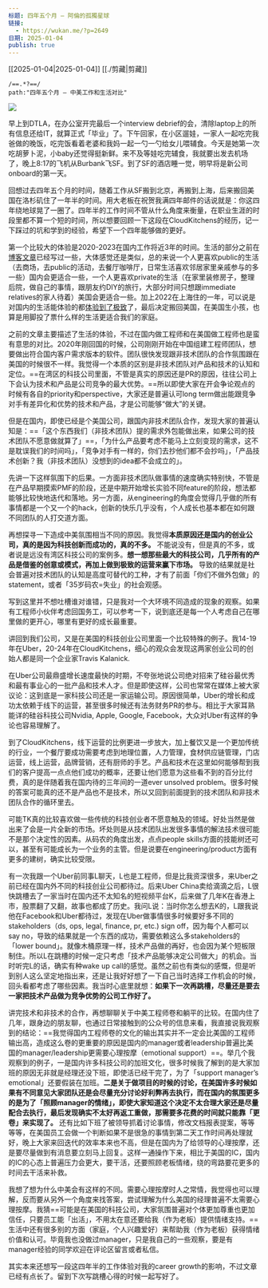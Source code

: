 ```yaml
---
标题: 四年五个月 – 阿倫的孤獨星球
链接:
  - https://wukan.me/?p=2649
日期: 2025-01-04
publish: true
---
```

[[2025-01-04|2025-01-04]] [[./剪藏|剪藏]]  
  
```query  
/==.*?==/   
path:"四年五个月 – 中美工作和生活对比"  
```  
  
![](https://wukan.me/wp-content/uploads/2024/12/DALL%C2%B7E-2024-12-10-23.19.16-A-highly-minimalistic-and-abstract-illustration-symbolizing-the-contrast-between-two-work-cultures-formatted-in-a-16_9-aspect-ratio.-The-image-featur-1024x585.webp)  
  
早上到DTLA，在办公室开完最后一个interview debrief的会，清除laptop上的所有信息还给IT，就算正式「毕业」了。下午回家，在小区遛娃，一家人一起吃完我爸做的晚饭，吃完饭看着老婆和我妈一起一勺一勺给女儿喂辅食。今天是她第一次吃胡萝卜泥，小baby还觉得挺新鲜。来不及等娃吃完辅食，我就要出发去机场了，晚上8:17的飞机从Burbank飞SF。到了SF的酒店睡一觉，明早将是新公司onboard的第一天。  
  
回想过去四年五个月的时间，随着工作从SF搬到北京，再搬到上海，后来搬回美国在洛杉矶住了一年半的时间。用大老板在祝贺我满四年邮件的话说就是：你这四年绕地球晃了一圈了。四年半的工作时间不管从什么角度来衡量，在职业生涯的时段里都不算一个短的时间，所以想要回顾一下这段在CloudKitchens的经历，记一下踩过的坑和学到的经验，希望下一个四年能够做的更好。  
  
第一个比较大的体验是2020-2023在国内工作将近3年的时间。生活的部分之前在[博客文章](https://wukan.me/?p=2531)已经写过一些，大体感觉还是类似，总的来说一个人更喜欢public的生活（去商场，去public的活动，去餐厅咖啡厅，日常生活喜欢邻居家里亲戚参与的多一些）国内会更适合一些，一个人更喜欢private的生活（在家里装修房子，整理后院，做自己的事情，跟朋友约DIY的旅行，大部分时间只想跟immediate relatives的家人待着）美国会更适合一些。加上2022在上海住的一年，可以说是对国内的生活能体验的都[体验到了极致](https://wukan.me/?p=2546)了，最后决定搬回美国，在美国生小孩，也算是用脚投了票什么样的生活更适合我们的家庭。  
  
之前的文章主要描述了生活的体验，不过在国内做工程师和在美国做工程师也是蛮有意思的对比。2020年刚回国的时候，公司刚刚开始在中国组建工程师团队，想要做出符合国内客户需求版本的软件。团队很快发现跟非技术团队的合作氛围跟在美国的时候很不一样。我觉得一个本质的区别是非技术团队对产品和技术的认知和定位。==在湾区的科技公司里面，不管是真实的原因还是PR的原因，往往公司上下会认为技术和产品是公司竞争的最大优势。==所以即使大家在开会争论观点的时候有各自的priority和perspective，大家还是普遍认可long term做出能跟竞争对手有差异化和优势的技术和产品，才是公司能够“做大”的关键。  
  
但是在国内，即使已经是个美国公司，跟国内非技术团队合作，发现大家的普遍认知是：==「这个东西我们（非技术团队）提的需求外包能做出来，如果公司的技术团队不愿意做就算了」==，「为什么产品要考虑不能马上立刻变现的需求，这不是耽误我们的时间吗」，「竞争对手有一样的，你们去抄他们都不会抄吗」，「产品技术创新？我（非技术团队）没想到的idea都不会成立的」。  
  
先讲一下这样氛围下的后果。一方面非技术团队做事情的速度确实特别快，不管是在产品早期摸索PMF的阶段，还是中期开始增长实验不同feature的阶段，想法都能够比较快地迭代和落地。另一方面，从engineering的角度会觉得几乎做的所有事情都是一个又一个的hack，创新的快乐几乎没有，个人成长也基本都在如何跟不同团队的人打交道方面。  
  
再想探寻一下造成中美氛围相当不同的原因。我觉得**本质原因还是国内的创业公司，真的是因为科技创新而成功的，真的不多。** 不能说没有，但是真的不多，或者说是远没有湾区科技公司的案例多。**想一想那些最大的科技公司，几乎所有的产品是借鉴的创意或模式，再加上做到极致的运营来赢下市场。** 导致的结果就是社会普遍对技术团队的认知是高度可替代的工种，才有了前面「你们不做外包做」的statement，或者「35岁码农=失业」的社会观感。  
  
写到这里并不想吐槽谁对谁错，只是我对一个大环境不同造成的现象的观察。如果有工程师小伙伴考虑回国务工，可以参考一下，说到底还是每一个人考虑自己在哪里做的更开心，哪里有更好的成长最重要。  
  
讲回到我们公司，又是在美国的科技创业公司里面一个比较特殊的例子。我14-19年在Uber，20-24年在CloudKitchens，细心的观众会发现这两家创业公司的创始人都是同一个企业家Travis Kalanick.   
  
在Uber公司最鼎盛增长速度最快的时期，不夸张地说公司绝对招来了硅谷最优秀和最有事业心的一批产品和技术人才。但是即使这样，公司也常常在媒体上被大家议论：这到底是一家科技公司还是一家运输公司。原因很简单，Uber的增长和成功太依赖于线下的运营，甚至很多时候还有法务财务PR的参与。相比于大家耳熟能详的硅谷科技公司Nvidia, Apple, Google, Facebook，大众对Uber有这样的争论也容易理解了。  
  
到了CloudKitchens，线下运营的比例更进一步放大，加上餐饮又是一个更加传统的行业，一个餐厅要成功需要考虑到地理位置，人力管理，食材供应链管理，门店运营，线上运营，品牌营销，还有厨师的手艺。产品和技术在这里如何能够帮到我们的客户提高一点点他们成功的概率，还要让他们愿意为这些看不到的百分比付费，真的是伴随着我在国内待的三年间的一道ever unsolved problem。很多时候的答案可能真的还不是产品也不是技术，所以又回到前面提到的技术团队和非技术团队合作的循环里去。  
  
可能TK真的比较喜欢做一些传统的科技创业者不愿意触及的领域。好处当然是做出来了会是一片全新的市场。坏处则是从技术团队出发很多事情的解法技术很可能不是那个决定性的因素。从码农的角度出发，点点people skills方面的技能树还可以，甚至有可能成长为一个业务的主管。但是说要在engineering/product方面有更多的建树，确实比较受限。  
  
有一次我跟一个Uber前同事L聊天，L也是工程师，但是比我资深很多，来Uber之前已经在国内外不同的科技创业公司都待过。后来Uber China卖给滴滴之后，L很快跳槽去了一家当时在国内还不太知名的短视频平台K，后来做了几年K在香港上市，股票翻了又翻，故事也都成了历史。我问L说：当时你怎么想去K的，L跟我说他在Facebook和Uber都待过，发现在Uber做事情很多时候要好多不同的stakeholders（ds, ops, legal, finance, pr, etc.) sign off，因为每个人都可以say no，导致的结果就是一个东西的成功，需要依赖这么多stakeholders的「lower bound」。就像木桶原理一样，技术产品做的再好，也会因为某个短板限制住。所以L在跳槽的时候一定只考虑「技术产品能够决定公司做大」的机会。当时听完L的话，确实有种wake up call的感觉。虽然之前也有类似的感慨，但是听到别人这么坚定地指出来，还是让我好好想了一下自己当时选择工作机会的时候，回头看都考虑了哪些因素。我当时心底里就想：**如果下一次再跳槽，尽量还是要去一家把技术产品做为竞争优势的公司工作好了。**  
  
讲完技术和非技术的合作，再想聊聊关于中美工程师卷和躺平的比较。在国内住了几年，跟身边的朋友聊，也通过日常接触到的公众号的信息来看，我直接说我观察到的结论：==我觉得国内工程师卷的文化的输出其实并不一定会比美国的工程师输出高，造成这么卷的更重要的原因是国内的manager或者leadership普遍比美国的manager/leadership更需要心理按摩（emotional support）==。举几个我观察到的例子，一是国内许多科技公司的加班文化，很多时候我了解到的是大家加班的原因无非就是经理还没下班，即使活已经干完了，为了「support manager’s emotional」还要假装在加班。**二是关于做项目的时候的讨论，在美国许多时候如果有不同意见大家团队还是会尽量充分讨论好利弊再去执行，而在国内的氛围更多的是为了「照顾manager的情绪」，即使大家知道这个决定不太合理大家还是尽量配合去执行，最后发现确实不太好再返工重做，那需要多花费的时间就只能靠「更卷」来实现了。** 还有比如下班了被领导抓着讨论事情，修改文档报表提案，等等等等，在美国员工会做一个判断如果不是很急的事情到第二天工作时间再处理就好，晚上大家来回迭代的效率本来也不高，但是在国内为了给领导的心理按摩，还是要尽量做到有消息要立刻马上回复。这样一通操作下来，相比于美国的IC，国内的IC的心态上普遍压力会更大，要干活，还要照顾老板情绪，绕的弯路要花更多的时间去干活来补救。  
  
我想了想为什么中美会有这样的不同。需要心理按摩时人之常情，我觉得也可以理解，反而要从另外一个角度来找答案，尝试理解为什么美国的经理普遍不太需要心理按摩。我猜==可能是在美国的科技公司，大家氛围普遍对个体更加尊重也更加信任，只要员工能「出活」，不用太在意还要给我（作为老板）提供情绪支持。==生活中还有很多别的方面（家庭，个人兴趣爱好）来帮助我（作为老板）获得情绪价值和认可。毕竟我也没做过manager，只是我自己的一些观察，要是有manager经验的同学欢迎在评论区留言或者私信。  
  
其实本来还想写一段这四年半的工作体验对我的career growth的影响，不过文章已经有点长了。留到下次写跳槽心得的时候一起写好了。  
